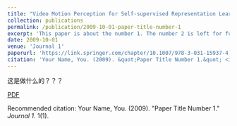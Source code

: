 ```yaml
---
title: "Video Motion Perception for Self-supervised Representation Learning"
collection: publications
permalink: /publication/2009-10-01-paper-title-number-1
excerpt: 'This paper is about the number 1. The number 2 is left for future work.'
date: 2009-10-01
venue: 'Journal 1'
paperurl: 'https://link.springer.com/chapter/10.1007/978-3-031-15937-4_43'
citation: 'Your Name, You. (2009). &quot;Paper Title Number 1.&quot; <i>Journal 1</i>. 1(1).'
---
```

这是做什么的？？？

[PDF](https://link.springer.com/chapter/10.1007/978-3-031-15937-4_43)

Recommended citation: Your Name, You. (2009). "Paper Title Number 1." <i>Journal 1</i>. 1(1).
